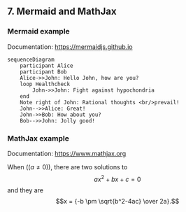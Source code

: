 ## 7. Mermaid and MathJax

### Mermaid example

Documentation: https://mermaidjs.github.io

```mermaid
sequenceDiagram
    participant Alice
    participant Bob
    Alice->>John: Hello John, how are you?
    loop Healthcheck
        John->>John: Fight against hypochondria
    end
    Note right of John: Rational thoughts <br/>prevail!
    John-->>Alice: Great!
    John->>Bob: How about you?
    Bob-->>John: Jolly good!
```

### MathJax example

Documentation: https://www.mathjax.org

When (($a \ne 0$)), there are two solutions to $$ax^2 + bx + c = 0$$ and they are
$$x = {-b \pm \sqrt{b^2-4ac} \over 2a}.$$
